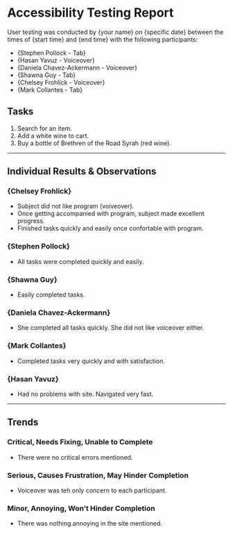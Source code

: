 # Accessibility Testing Report

User testing was conducted by {your name} on {specific date} between the times of {start time} and {end time} with the following participants:

- {Stephen Pollock - Tab}
- {Hasan Yavuz - Voiceover}
- {Daniela Chavez-Ackermann - Voiceover}
- {Shawna Guy - Tab}
- {Chelsey Frohlick - Voiceover}
- {Mark Collantes - Tab}

## Tasks

1. Search for an item.
2. Add a white wine to cart.
3. Buy a bottle of Brethren of the Road Syrah (red wine).

---

## Individual Results & Observations

### {Chelsey Frohlick}

- Subject did not like program (voiveover).
- Once getting accompanied with program, subject made excellent progress. 
- Finished tasks quickly and easily once confortable with program.

### {Stephen Pollock}

- All tasks were completed quickly and easily.

### {Shawna Guy}
- Easily completed tasks.

### {Daniela Chavez-Ackermann}

- She completed all tasks quickly. She did not like voiceover either.

### {Mark Collantes}

- Completed tasks very quickly and with satisfaction.

### {Hasan Yavuz}

- Had no problems with site. Navigated very fast.

---

## Trends

### Critical, Needs Fixing, Unable to Complete

- There were no critical errors mentioned.

### Serious, Causes Frustration, May Hinder Completion

- Voiceover was teh only concern to each participant.

### Minor, Annoying, Won’t Hinder Completion

- There was nothing annoying in the site mentioned.